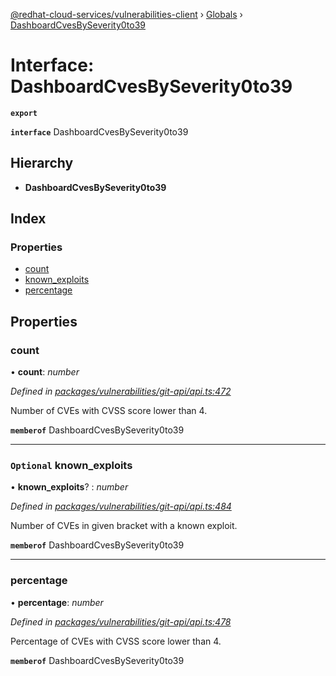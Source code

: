 [@redhat-cloud-services/vulnerabilities-client](../README.md) › [Globals](../globals.md) › [DashboardCvesBySeverity0to39](dashboardcvesbyseverity0to39.md)

# Interface: DashboardCvesBySeverity0to39

**`export`** 

**`interface`** DashboardCvesBySeverity0to39

## Hierarchy

* **DashboardCvesBySeverity0to39**

## Index

### Properties

* [count](dashboardcvesbyseverity0to39.md#count)
* [known_exploits](dashboardcvesbyseverity0to39.md#optional-known_exploits)
* [percentage](dashboardcvesbyseverity0to39.md#percentage)

## Properties

###  count

• **count**: *number*

*Defined in [packages/vulnerabilities/git-api/api.ts:472](https://github.com/RedHatInsights/javascript-clients/blob/master/packages/vulnerabilities/git-api/api.ts#L472)*

Number of CVEs with CVSS score lower than 4.

**`memberof`** DashboardCvesBySeverity0to39

___

### `Optional` known_exploits

• **known_exploits**? : *number*

*Defined in [packages/vulnerabilities/git-api/api.ts:484](https://github.com/RedHatInsights/javascript-clients/blob/master/packages/vulnerabilities/git-api/api.ts#L484)*

Number of CVEs in given bracket with a known exploit.

**`memberof`** DashboardCvesBySeverity0to39

___

###  percentage

• **percentage**: *number*

*Defined in [packages/vulnerabilities/git-api/api.ts:478](https://github.com/RedHatInsights/javascript-clients/blob/master/packages/vulnerabilities/git-api/api.ts#L478)*

Percentage of CVEs with CVSS score lower than 4.

**`memberof`** DashboardCvesBySeverity0to39
